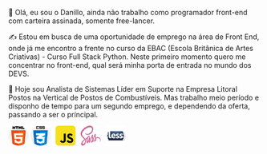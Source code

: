 👋 Olá, eu sou o Danillo, ainda não trabalho como programador front-end com carteira assinada, somente free-lancer. 

✍ Estou em busca de uma oportunidade de emprego na área de Front End, onde já me encontro a frente no curso da EBAC (Escola Britânica de Artes Criativas) - Curso Full Stack Python.
Neste primeiro momento quero me concentrar no front-end, qual será minha porta de entrada no mundo dos DEVS.

🌱 Hoje sou Analista de Sistemas Líder em Suporte na Empresa Litoral Postos na Vertical de Postos de Combustíveis.
Mas trabalho meio período e disponho de tempo para um segundo emprego, e dependendo da oferta, passando a ser o príncipal.


<img src='./html5.png' style='width:40px; height:40px; marin-right:10px;'/> <img src='./css.png' style='width:40px; height:40px; padding-right:10px'/><img src='./js.png' style='width:40px; height:40px;  padding-right:10px;'/><img src='./sass.png' style='width:40px; height:40px; padding-right:10px;'/><img src='./less.png' style='width:40px; height:40px;'/>


